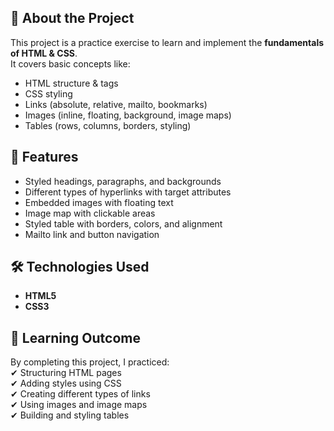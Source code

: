 ## 📖 About the Project
This project is a practice exercise to learn and implement the **fundamentals of HTML & CSS**.  
It covers basic concepts like:

- HTML structure & tags  
- CSS styling  
- Links (absolute, relative, mailto, bookmarks)  
- Images (inline, floating, background, image maps)  
- Tables (rows, columns, borders, styling)  

## 🚀 Features
- Styled headings, paragraphs, and backgrounds  
- Different types of hyperlinks with target attributes  
- Embedded images with floating text  
- Image map with clickable areas  
- Styled table with borders, colors, and alignment  
- Mailto link and button navigation 

## 🛠️ Technologies Used
- **HTML5**  
- **CSS3** 

## 🎯 Learning Outcome
By completing this project, I practiced:  
✔ Structuring HTML pages  
✔ Adding styles using CSS  
✔ Creating different types of links  
✔ Using images and image maps  
✔ Building and styling tables 